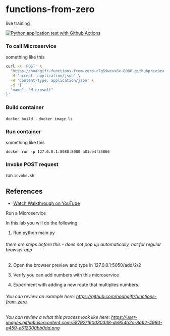 # functions-from-zero
live training

[![Python application test with Github Actions](https://github.com/noahgift/functions-from-zero/actions/workflows/main.yml/badge.svg)](https://github.com/noahgift/functions-from-zero/actions/workflows/main.yml)


### To call Microservice 

something like this
```bash
curl -X 'POST' \
  'https://noahgift-functions-from-zero-r7g59wcxx6x-8080.githubpreview.dev/wiki' \
  -H 'accept: application/json' \
  -H 'Content-Type: application/json' \
  -d '{
  "name": "Microsoft"
}'
```

### Build container

`docker build .`
`docker image ls`

### Run container

something like this

`docker run -p 127.0.0.1:8080:8080 a81ce4f35866`

### Invoke POST request

run `invoke.sh`

## References

* [Watch Walkthrough on YouTube](https://youtu.be/KOAdCqpQSI4)

Run a Microservice

In this lab you will do the following:  

1.  Run python main.py

###### there are steps before this - does not pop up automatically, not for regular browser app
2.  Open the browser preview and type in 127.0.0.1:5050/add/2/2


3.  Verify you can add numbers with this microservice

4.  Experiment with adding a new route that multiplies numbers.


###### You can review an example here:  https://github.com/noahgift/functions-from-zero

###### You can review a what this process look like here:  https://user-images.githubusercontent.com/58792/160030338-de954b2c-8ab2-4980-a459-e512000bb0dd.png


